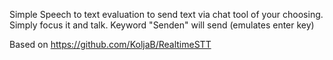 Simple Speech to text evaluation to send text via chat tool of your choosing. Simply focus it and talk. Keyword "Senden" will send (emulates enter key)

Based on https://github.com/KoljaB/RealtimeSTT